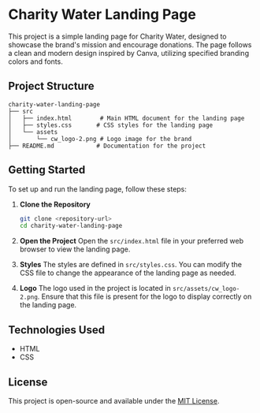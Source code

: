 # Charity Water Landing Page

This project is a simple landing page for Charity Water, designed to showcase the brand's mission and encourage donations. The page follows a clean and modern design inspired by Canva, utilizing specified branding colors and fonts.

## Project Structure

```
charity-water-landing-page
├── src
│   ├── index.html        # Main HTML document for the landing page
│   ├── styles.css       # CSS styles for the landing page
│   └── assets
│       └── cw_logo-2.png # Logo image for the brand
├── README.md            # Documentation for the project
```

## Getting Started

To set up and run the landing page, follow these steps:

1. **Clone the Repository**
   ```bash
   git clone <repository-url>
   cd charity-water-landing-page
   ```

2. **Open the Project**
   Open the `src/index.html` file in your preferred web browser to view the landing page.

3. **Styles**
   The styles are defined in `src/styles.css`. You can modify the CSS file to change the appearance of the landing page as needed.

4. **Logo**
   The logo used in the project is located in `src/assets/cw_logo-2.png`. Ensure that this file is present for the logo to display correctly on the landing page.

## Technologies Used

- HTML
- CSS

## License

This project is open-source and available under the [MIT License](LICENSE).